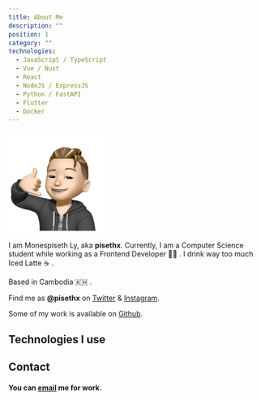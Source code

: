 ```yaml
---
title: About Me
description: ""
position: 1
category: ""
technologies:
  - JavaScript / TypeScript
  - Vue / Nuxt
  - React
  - NodeJS / ExpressJS
  - Python / FastAPI
  - Flutter
  - Docker
---
```


<img src="/profile.png" width="200" height="200" alt=""/>

I am Monespiseth Ly, aka **pisethx**. Currently, I am a Computer Science student while working as a Frontend Developer 👨‍💻 . I drink way too much Iced Latte ☕️ .

Based in Cambodia 🇰🇭 .

Find me as **@pisethx** on [Twitter](https://twitter.com/pisethx) & [Instagram](https://instagram.com/pisethx).

Some of my work is available on [Github](https://github.com/pisethx).

## Technologies I use

<list :items="technologies"></list>

## Contact

#### You can [email](mailto:pisethlee111@gmail.com) me for work.
